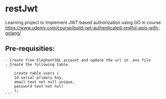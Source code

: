 # restJwt
Learning project to Implement JWT based authorization using GO in course https://www.udemy.com/course/build-jwt-authenticated-restful-apis-with-golang/

## Pre-requisities:
    - Create free ElephantSQL account and update the url in .env file
    - Create the following table
    ```
        create table users (
        id serial primary key,
        email text not null unique,
        password text not null
        );
    ```


